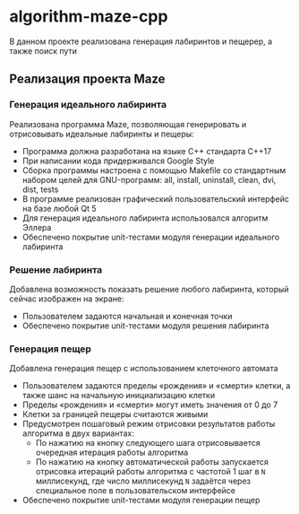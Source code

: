 # algorithm-maze-cpp

В данном проекте реализована генерация лабиринтов и пещерер, а также поиск пути

## Реализация проекта Maze

### Генерация идеального лабиринта
Реализована программа Maze, позволяющая генерировать и отрисовывать идеальные лабиринты и пещеры:

- Программа должна разработана на языке C++ стандарта C++17
- При написании кода придерживался Google Style
- Сборка программы  настроена с помощью Makefile со стандартным набором целей для GNU-программ: all, install, uninstall, clean, dvi, dist, tests
- В программе реализован графический пользовательский интерфейс на базе любой Qt 5
- Для генерация идеального лабиринта использовался алгоритм Эллера
- Обеспечено покрытие unit-тестами модуля генерации идеального лабиринта

### Решение лабиринта

Добавлена возможность показать решение любого лабиринта, который сейчас изображен на экране:
- Пользователем задаются начальная и конечная точки
- Обеспечено покрытие unit-тестами модуля решения лабиринта

### Генерация пещер

Добавлена генерация пещер с использованием клеточного автомата
- Пользователем задаются пределы «рождения» и «смерти» клетки, а также шанс на начальную инициализацию клетки
- Пределы «рождения» и «смерти» могут иметь значения от 0 до 7
- Клетки за границей пещеры считаются живыми
- Предусмотрен пошаговый режим отрисовки результатов работы алгоритма в двух вариантах:
  - По нажатию на кнопку следующего шага отрисовывается очередная итерация работы алгоритма
  - По нажатию на кнопку автоматической работы запускается отрисовка итераций работы алгоритма с частотой 1 шаг в `N` миллисекунд, где число миллисекунд `N` задаётся через специальное поле в пользовательском интерфейсе
- Обеспечено покрытие unit-тестами модуля генерации пещер

